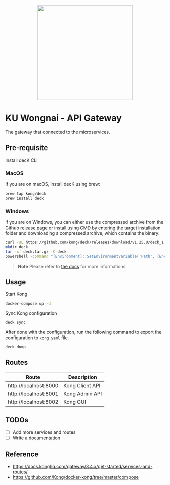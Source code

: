 <p align="center">
  <img src="https://konghq.com/wp-content/uploads/2018/08/kong-combination-mark-color-256px.png" width="300"/>
</p>

# KU Wongnai - API Gateway

The gateway that connected to the microservices.

## Pre-requisite

Install decK CLI

### MacOS

If you are on macOS, install decK using brew:

```sh
brew tap kong/deck
brew install deck
```

### Windows

if you are on Windows, you can either use the compressed archive from the Github [release page](https://github.com/kong/deck/releases) or install using CMD by entering the target installation folder and downloading a compressed archive, which contains the binary:

```sh
curl -sL https://github.com/kong/deck/releases/download/v1.25.0/deck_1.25.0_windows_amd64.tar.gz -o deck.tar.gz
mkdir deck
tar -xf deck.tar.gz -C deck
powershell -command "[Environment]::SetEnvironmentVariable('Path', [Environment]::GetEnvironmentVariable('Path', 'User') + [IO.Path]::PathSeparator + [System.IO.Directory]::GetCurrentDirectory() + '\deck', 'User')"
```

> **Note**
> Please refer to [the docs](https://docs.konghq.com/deck/latest/installation/) for more informations.

## Usage

Start Kong

```sh
docker-compose up -d
```

Sync Kong configuration

```sh
deck sync
```

After done with the configuration, run the following command to export the configuration to `kong.yaml` file.

```sh
deck dump
```

## Routes

| Route                 | Description     |
| --------------------- | --------------- |
| http://localhost:8000 | Kong Client API |
| http://localhost:8001 | Kong Admin API  |
| http://localhost:8002 | Kong GUI        |

## TODOs

- [ ] Add more services and routes
- [ ] Write a documentation

## Reference

- https://docs.konghq.com/gateway/3.4.x/get-started/services-and-routes/
- https://github.com/Kong/docker-kong/tree/master/compose

